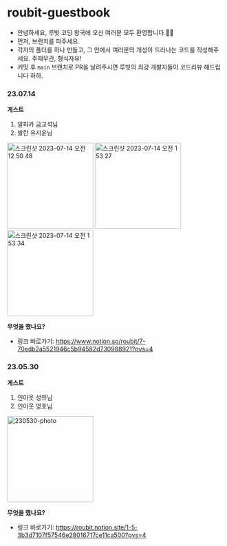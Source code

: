 # roubit-guestbook

- 안녕하세요, 루빗 코딩 왕국에 오신 여러분 모두 환영합니다.💚🐇
- 먼저, 브랜치를 파주세요.
- 각자의 폴더를 하나 만들고, 그 안에서 여러분의 개성이 드러나는 코드를 작성해주세요. 주제무관, 형식자유!
- 커밋 후 `main` 브랜치로 PR을 날려주시면 루빗의 최강 개발자들이 코드리뷰 해드립니다 하하.

### 23.07.14

**게스트**

1. 알파카 금교석님
2. 발란 유지윤님
<img width="200" alt="스크린샷 2023-07-14 오전 12 50 48" src="https://github.com/roubit-develop/roubit-guestbook/assets/38369729/895577b1-04a0-4658-bc0f-67d20d3210de">
<img width="200" alt="스크린샷 2023-07-14 오전 1 53 27" src="https://github.com/roubit-develop/roubit-guestbook/assets/38369729/f71c4dff-4906-4784-94ce-6608b03c6c4b">
<img width="200" alt="스크린샷 2023-07-14 오전 1 53 34" src="https://github.com/roubit-develop/roubit-guestbook/assets/38369729/ba993ee7-fcbe-4a7f-b30a-13d1b4690afe">

**무엇을 했나요?**

- 링크 바로가기: https://www.notion.so/roubit/7-70edb2a5521946c5b94582d730988921?pvs=4




### 23.05.30

**게스트**

1. 인아웃 성민님
2. 인아웃 영호님
<img width="200" alt="230530-photo" src="https://github.com/roubit-develop/roubit-guestbook/assets/38369729/f011ce7c-35dd-4c7c-b4cb-8a5ff27c65f6">

**무엇을 했나요?**

- 링크 바로가기: https://roubit.notion.site/1-5-3b3d7107f57546e28016717ce11ca500?pvs=4
